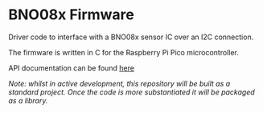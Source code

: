 # BNO08x Firmware

Driver code to interface with a BNO08x sensor IC over an I2C connection.

The firmware is written in C for the Raspberry Pi Pico microcontroller.

API documentation can be found [here](https://bno08x.tgodfrey.com/)

*Note: whilst in active development, this repository will be built as a standard project. Once the code is more substantiated it will be packaged as a library.*
